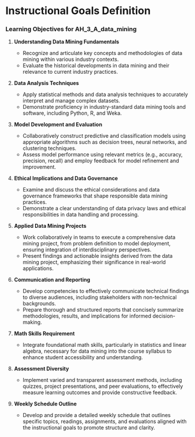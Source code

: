 Instructional Goals Definition
==============================

### Learning Objectives for AH_3_A_data_mining

1. **Understanding Data Mining Fundamentals**  
   - Recognize and articulate key concepts and methodologies of data mining within various industry contexts.  
   - Evaluate the historical developments in data mining and their relevance to current industry practices.  

2. **Data Analysis Techniques**  
   - Apply statistical methods and data analysis techniques to accurately interpret and manage complex datasets.  
   - Demonstrate proficiency in industry-standard data mining tools and software, including Python, R, and Weka.  

3. **Model Development and Evaluation**  
   - Collaboratively construct predictive and classification models using appropriate algorithms such as decision trees, neural networks, and clustering techniques.  
   - Assess model performance using relevant metrics (e.g., accuracy, precision, recall) and employ feedback for model refinement and improvement.  

4. **Ethical Implications and Data Governance**  
   - Examine and discuss the ethical considerations and data governance frameworks that shape responsible data mining practices.  
   - Demonstrate a clear understanding of data privacy laws and ethical responsibilities in data handling and processing.  

5. **Applied Data Mining Projects**  
   - Work collaboratively in teams to execute a comprehensive data mining project, from problem definition to model deployment, ensuring integration of interdisciplinary perspectives.  
   - Present findings and actionable insights derived from the data mining project, emphasizing their significance in real-world applications.  

6. **Communication and Reporting**  
   - Develop competencies to effectively communicate technical findings to diverse audiences, including stakeholders with non-technical backgrounds.  
   - Prepare thorough and structured reports that concisely summarize methodologies, results, and implications for informed decision-making.  

7. **Math Skills Requirement**  
   - Integrate foundational math skills, particularly in statistics and linear algebra, necessary for data mining into the course syllabus to enhance student accessibility and understanding.  

8. **Assessment Diversity**  
   - Implement varied and transparent assessment methods, including quizzes, project presentations, and peer evaluations, to effectively measure learning outcomes and provide constructive feedback.
  
9. **Weekly Schedule Outline**  
   - Develop and provide a detailed weekly schedule that outlines specific topics, readings, assignments, and evaluations aligned with the instructional goals to promote structure and clarity.